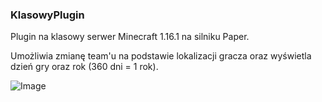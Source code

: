 ### KlasowyPlugin
Plugin na klasowy serwer Minecraft 1.16.1 na silniku Paper.

Umożliwia zmianę team'u na podstawie lokalizacji gracza oraz wyświetla dzień gry oraz rok (360 dni = 1 rok).

![Image](https://i.imgur.com/cTLmVqp.png)
